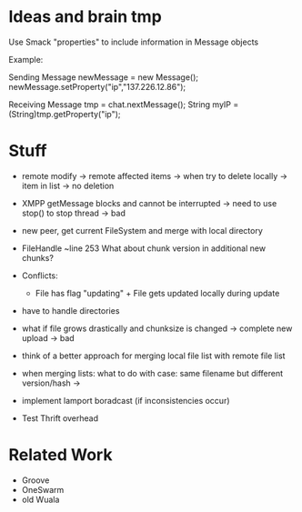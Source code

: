 Ideas and brain tmp
===================

Use Smack "properties" to include information in Message objects

Example:

Sending
Message newMessage = new Message();
newMessage.setProperty("ip","137.226.12.86");

Receiving
Message tmp = chat.nextMessage();
String myIP = (String)tmp.getProperty("ip");

Stuff
=====

* remote modify -> remote affected items -> when try to delete locally -> item in list -> no deletion
* XMPP getMessage blocks and cannot be interrupted -> need to use stop() to stop thread -> bad
* new peer, get current FileSystem and merge with local directory
* FileHandle ~line 253 What about chunk version in additional new chunks?
* Conflicts:
	- File has flag "updating" + File gets updated locally during update
* have to handle directories
* what if file grows drastically and chunksize is changed -> complete new upload -> bad
* think of a better approach for merging local file list with remote file list
* when merging lists: what to do with case: same filename but different version/hash
	-> 
* implement lamport boradcast (if inconsistencies occur)

* Test Thrift overhead

Related Work
============

* Groove
* OneSwarm
* old Wuala